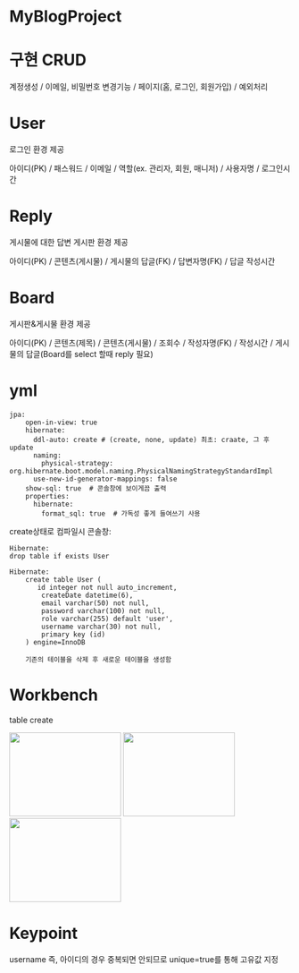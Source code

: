 # MyBlogProject

# 구현 CRUD

계정생성 / 이메일, 비밀번호 변경기능 / 페이지(홈, 로그인, 회원가입) / 예외처리

# User
로그인 환경 제공

아이디(PK) / 패스워드 / 이메일 / 역할(ex. 관리자, 회원, 매니저) / 사용자명 / 로그인시간
# Reply
게시물에 대한 답변 게시판 환경 제공

아이디(PK) / 콘텐츠(게시물) / 게시물의 답글(FK) / 답변자명(FK) / 답글 작성시간
# Board
게시판&게시물 환경 제공

아이디(PK) / 콘텐츠(제목) / 콘텐츠(게시물) / 조회수 / 작성자명(FK) / 작성시간 / 게시물의 답글(Board를 select 할때 reply 필요)
# yml
    jpa:
        open-in-view: true
        hibernate:
          ddl-auto: create # (create, none, update) 최초: craate, 그 후 update
          naming:
            physical-strategy: org.hibernate.boot.model.naming.PhysicalNamingStrategyStandardImpl
          use-new-id-generator-mappings: false
        show-sql: true  # 콘솔창에 보이게끔 출력
        properties:
          hibernate:
            format_sql: true  # 가독성 좋게 들여쓰기 사용

create상태로 컴파일시 콘솔창: 

    Hibernate: 
    drop table if exists User
    
    Hibernate:
        create table User (
           id integer not null auto_increment,
            createDate datetime(6),
            email varchar(50) not null,
            password varchar(100) not null,
            role varchar(255) default 'user',
            username varchar(30) not null,
            primary key (id)
        ) engine=InnoDB

        기존의 테이블을 삭제 후 새로운 테이블을 생성함

# Workbench
table create

<img src="https://user-images.githubusercontent.com/83220871/136510865-1f58d224-59e3-4b62-b257-b2dff0fca0a7.png" width="200" height="150"/> <img src="https://user-images.githubusercontent.com/83220871/136516718-d641c0dc-b1b8-4f5e-9cd7-d8adbe8bea30.png" width="200" height="150"/> <img src="https://user-images.githubusercontent.com/83220871/136522001-48107d3e-b86c-4a3a-89bf-4ea6f0152376.png" width="200" height="150"/>

# Keypoint
username 즉, 아이디의 경우 중복되면 안되므로 unique=true를 통해 고유값 지정
